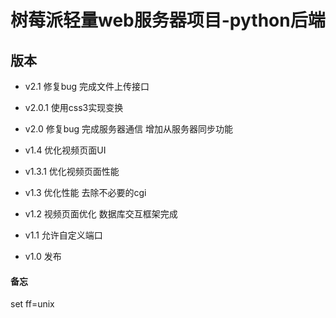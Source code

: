 # 树莓派轻量web服务器项目-python后端
##  版本
- v2.1 修复bug 完成文件上传接口  

- v2.0.1 使用css3实现变换

- v2.0 修复bug 完成服务器通信 增加从服务器同步功能

- v1.4 优化视频页面UI  

- v1.3.1 优化视频页面性能  

- v1.3 优化性能 去除不必要的cgi  

- v1.2 视频页面优化 数据库交互框架完成  

- v1.1 允许自定义端口  

- v1.0 发布  

#### 备忘
set ff=unix